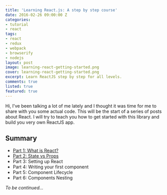 ```yaml
---
title: 'Learning React.js: A step by step course'
date: 2016-02-26 09:00:00 Z
categories:
- tutorial
- react
tags:
- react
- redux
- webpack
- browserify
- nodejs
layout: post
image: learning-react-getting-started.png
cover: learning-react-getting-started.png
excerpt: Learn ReactJS step by step for all levels.
comments: true
listed: true
featured: true
---
```


Hi, I've been talking a lot of me lately and I thought it was time for me to share with you some actual code. This will be the start of a series of posts about React. I will try to teach you how to get started with this library and build you very own ReactJS app.


## Summary
* [Part 1: What is React?]({{site.baseurl}}/learning-reactjs-part-1/)
* [Part 2: State vs Props]({{site.baseurl}}/learning-reactjs-part-2/)
* Part 3: Setting up React
* Part 4: Writing your first component
* Part 5: Component Lifecycle
* Part 6: Components Nesting

_To be continued..._
